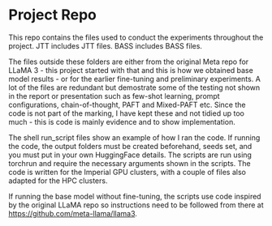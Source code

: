 # Project Repo

This repo contains the files used to conduct the experiments throughout the project.
JTT includes JTT files.
BASS includes BASS files.

The files outside these folders are either from the original Meta repo for LLaMA 3 - this project started with that and this is how we obtained base model results - or for the earlier fine-tuning and preliminary experiments.  A lot of the files are redundant but demostrate some of the testing not shown in the report or presentation such as few-shot learning, prompt configurations, chain-of-thought, PAFT and Mixed-PAFT etc. Since the code is not part of the marking, I have kept these and not tidied up too much - this is code is mainly evidence and to show implementation.

The shell run_script files show an example of how I ran the code. If running the code, the output folders must be created beforehand, seeds set, and you must put in your own HuggingFace details. The scripts are run using torchrun and require the necessary arguments shown in the scripts. The code is written for the Imperial GPU clusters, with a couple of files also adapted for the HPC clusters.

If running the base model without fine-tuning, the scripts use code inspired by the original LLaMA repo so instructions need to be followed from there at https://github.com/meta-llama/llama3.
